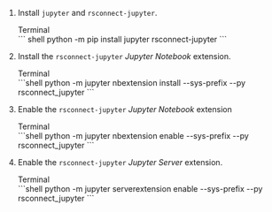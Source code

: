 1. Install `jupyter` and `rsconnect-jupyter`.

    <div class="code-title">Terminal</div>
    ``` shell
    python -m pip install jupyter rsconnect-jupyter
    ```

1. Install the `rsconnect-jupyter` _Jupyter Notebook_ extension.

    <div class="code-title">Terminal</div>
    ```shell
    python -m jupyter nbextension install --sys-prefix --py rsconnect_jupyter
    ```

1. Enable the `rsconnect-jupyter` _Jupyter Notebook_ extension

    <div class="code-title">Terminal</div>
    ```shell
    python -m jupyter nbextension enable --sys-prefix --py rsconnect_jupyter
    ```

1. Enable the `rsconnect-jupyter` _Jupyter Server_ extension.

    <div class="code-title">Terminal</div>
    ```shell
    python -m jupyter serverextension enable --sys-prefix --py rsconnect_jupyter
    ```

